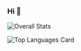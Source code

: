 ### Hi 👋

![Overall Stats](https://github-readme-stats.vercel.app/api?username=SaydulloDev&count_private=true&show_icons=true&hide=contribs)

![Top Languages Card](https://github-readme-stats.vercel.app/api/top-langs/?username=SaydulloDev)
